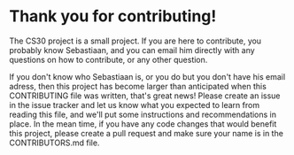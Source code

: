 # Thank you for contributing!

The CS30 project is a small project. If you are here to contribute, you probably know Sebastiaan, and you can email him directly with any questions on how to contribute, or any other question.

If you don't know who Sebastiaan is, or you do but you don't have his email adress, then this project has become larger than anticipated when this CONTRIBUTING file was written, that's great news!
Please create an issue in the issue tracker and let us know what you expected to learn from reading this file, and we'll put some instructions and recommendations in place.
In the mean time, if you have any code changes that would benefit this project, please create a pull request and make sure your name is in the CONTRIBUTORS.md file.
